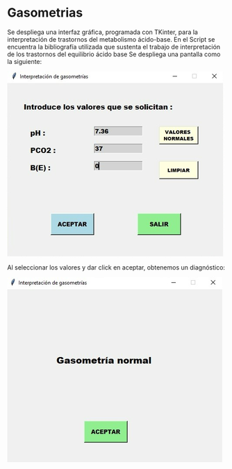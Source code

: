 # Gasometrias
Se despliega una interfaz gráfica, programada con TKinter, para la interpretación de trastornos del metabolismo ácido-base.
En el Script se encuentra la bibliografía utilizada que sustenta el trabajo de interpretación de los trastornos del equilibrio ácido base
Se despliega una pantalla como la siguiente:

![Screenshot](gasometria1.jpg)

Al seleccionar los valores y dar click en aceptar, obtenemos un diagnóstico:

![Screenshot](gasometria2.jpg)
